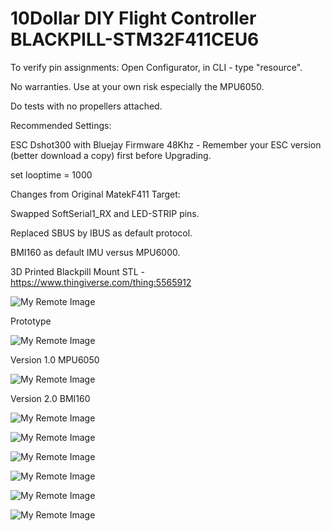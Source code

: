 # 10Dollar DIY Flight Controller BLACKPILL-STM32F411CEU6

To verify pin assignments: Open Configurator, in CLI - type "resource". 

No warranties. Use at your own risk especially the MPU6050.

Do tests with no propellers attached.

Recommended Settings:

ESC Dshot300 with Bluejay Firmware 48Khz - Remember your ESC version (better download a copy) first before Upgrading.

set looptime = 1000

Changes from Original MatekF411 Target:

Swapped SoftSerial1_RX and LED-STRIP pins.

Replaced SBUS by IBUS as default protocol.

BMI160 as default IMU versus MPU6000.

3D Printed Blackpill Mount STL - https://www.thingiverse.com/thing:5565912

![My Remote Image](https://github.com/EonClaw/10Dollar-Flight-Controller-STM32F411CEU6/blob/main/20221011_154746-ed.jpg?dl=0)

Prototype

![My Remote Image](https://github.com/EonClaw/10Dollar-Flight-Controller-STM32F411CEU6/blob/main/20221008_022133.jpg?dl=0)

Version 1.0 MPU6050

![My Remote Image](https://github.com/EonClaw/10Dollar-Flight-Controller-STM32F411CEU6/blob/main/20221010_202114.jpg?dl=0)

Version 2.0 BMI160

![My Remote Image](https://github.com/EonClaw/10Dollar-Flight-Controller-STM32F411CEU6/blob/main/20221014_203524-ed.jpg?dl=0)

![My Remote Image](https://github.com/EonClaw/10Dollar-Flight-Controller-STM32F411CEU6/blob/main/20221015_083626.jpg?dl=0)

![My Remote Image](https://github.com/EonClaw/10Dollar-Flight-Controller-STM32F411CEU6/blob/main/20221015_083644.jpg?dl=0)

![My Remote Image](https://github.com/EonClaw/10Dollar-Flight-Controller-STM32F411CEU6/blob/main/20221015_083927.jpg?dl=0)

![My Remote Image](https://github.com/EonClaw/10Dollar-Flight-Controller-STM32F411CEU6/blob/main/blackpill-fc-pinout.png?dl=0)

![My Remote Image](https://github.com/EonClaw/10Dollar-Flight-Controller-STM32F411CEU6/blob/main/README%20FIRST!!!.png?dl=0)



